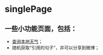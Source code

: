 # singlePage
## 一些小功能页面，包括：
- [查询本地天气](https://frankwang1991.github.io/singlePage/Show%20the%20Local%20Weather/index.html "Show the Local Weacher")；
- 随机获取“引用的句子”，并可以分享到微博； 
